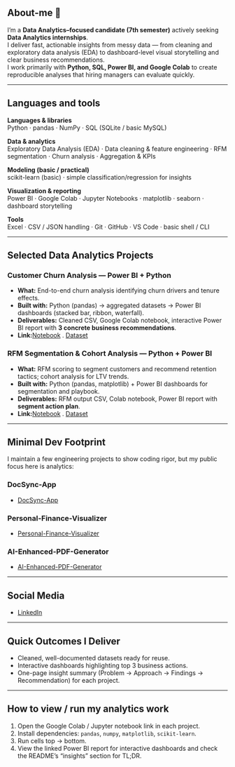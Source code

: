 ## About-me 👋
I’m a **Data Analytics–focused candidate (7th semester)** actively seeking **Data Analytics internships**.  
I deliver fast, actionable insights from messy data — from cleaning and exploratory data analysis (EDA) to dashboard-level visual storytelling and clear business recommendations.  
I work primarily with **Python, SQL, Power BI, and Google Colab** to create reproducible analyses that hiring managers can evaluate quickly.

---

## Languages and tools

**Languages & libraries**  
Python · pandas · NumPy · SQL (SQLite / basic MySQL)  

**Data & analytics**  
Exploratory Data Analysis (EDA) · Data cleaning & feature engineering · RFM segmentation · Churn analysis · Aggregation & KPIs  

**Modeling (basic / practical)**  
scikit-learn (basic) · simple classification/regression for insights  

**Visualization & reporting**  
Power BI · Google Colab · Jupyter Notebooks · matplotlib · seaborn · dashboard storytelling  

**Tools**  
Excel · CSV / JSON handling · Git · GitHub · VS Code · basic shell / CLI  

---

## Selected Data Analytics Projects

### Customer Churn Analysis — Power BI + Python
- **What:** End-to-end churn analysis identifying churn drivers and tenure effects.  
- **Built with:** Python (pandas) → aggregated datasets → Power BI dashboards (stacked bar, ribbon, waterfall).  
- **Deliverables:** Cleaned CSV, Google Colab notebook, interactive Power BI report with **3 concrete business recommendations**.
- **Link:**[Notebook](https://colab.research.google.com/drive/1uoq28Np4Pr-0KU6XxTvWK5RQDbHpJmUp?usp=sharing) . [Dataset](https://www.kaggle.com/datasets/blastchar/telco-customer-churn)

### RFM Segmentation & Cohort Analysis — Python + Power BI
- **What:** RFM scoring to segment customers and recommend retention tactics; cohort analysis for LTV trends.  
- **Built with:** Python (pandas, matplotlib) + Power BI dashboards for segmentation and playbook.  
- **Deliverables:** RFM output CSV, Colab notebook, Power BI report with **segment action plan**.
- **Link:**[Notebook](https://colab.research.google.com/drive/1PcxrNaYw74elZM0acHunF9PIGnQe83jx?usp=sharing) . [Dataset](https://www.kaggle.com/datasets/ulrikthygepedersen/online-retail-dataset)

---

## Minimal Dev Footprint
I maintain a few engineering projects to show coding rigor, but my public focus here is analytics:  

### DocSync-App
- [DocSync-App](https://github.com/Var2299/DocSync-App)

### Personal-Finance-Visualizer
- [Personal-Finance-Visualizer](https://github.com/Var2299/Personal-Finance-Visualizer)

### AI-Enhanced-PDF-Generator
- [AI-Enhanced-PDF-Generator](https://github.com/Var2299/AI-Enhanced-PDF-Generator)

---

## Social Media
- [LinkedIn](https://www.linkedin.com/in/varun-singh-0a3a67175/)

---

## Quick Outcomes I Deliver
- Cleaned, well-documented datasets ready for reuse.  
- Interactive dashboards highlighting top 3 business actions.  
- One-page insight summary (Problem → Approach → Findings → Recommendation) for each project.

---

## How to view / run my analytics work
1. Open the Google Colab / Jupyter notebook link in each project.  
2. Install dependencies: `pandas`, `numpy`, `matplotlib`, `scikit-learn`.  
3. Run cells top → bottom.  
4. View the linked Power BI report for interactive dashboards and check the README’s “insights” section for TL;DR.

